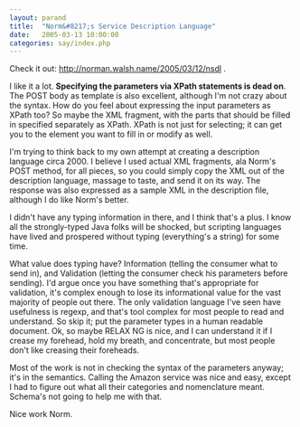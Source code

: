 ```yaml
---
layout: parand
title:  "Norm&#8217;s Service Description Language"
date:   2005-03-13 10:00:00
categories: say/index.php
---
```

Check it out: <http://norman.walsh.name/2005/03/12/nsdl> .

I like it a lot. **Specifying the parameters via XPath statements is dead on**. The POST body as template is also excellent, although I'm not crazy about the syntax. How do you feel about expressing the input parameters as XPath too? So maybe the XML fragment, with the parts that should be filled in specified separately as XPath. XPath is not just for selecting; it can get you to the element you want to fill in or modify as well.

I'm trying to think back to my own attempt at creating a description language circa 2000. I believe I used actual XML fragments, ala Norm's POST method, for all pieces, so you could simply copy the XML out of the description language, massage to taste, and send it on its way. The response was also expressed as a sample XML in the description file, although I do like Norm's better. 

I didn't have any typing information in there, and I think that's a plus. I know all the strongly-typed Java folks will be shocked, but scripting languages have lived and prospered without typing \(everything's a string\) for some time. 

What value does typing have? Information \(telling the consumer what to send in\), and Validation \(letting the consumer check his parameters before sending\). I'd argue once you have something that's appropriate for validation, it's complex enough to lose its informational value for the vast majority of people out there. The only validation language I've seen have usefulness is regexp, and that's tool complex for most people to read and understand. So skip it; put the parameter types in a human readable document. Ok, so maybe RELAX NG is nice, and I can understand it if I crease my forehead, hold my breath, and concentrate, but most people don't like creasing their foreheads.

Most of the work is not in checking the syntax of the parameters anyway; it's in the semantics. Calling the Amazon service was nice and easy, except I had to figure out what all their categories and nomenclature meant. Schema's not going to help me with that.

Nice work Norm.
